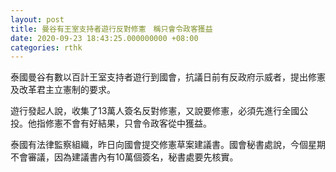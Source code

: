 ```yaml
---
layout: post
title: 曼谷有王室支持者遊行反對修憲　稱只會令政客獲益
date: 2020-09-23 18:43:25.000000000 +08:00
categories: rthk
---
```


泰國曼谷有數以百計王室支持者遊行到國會，抗議日前有反政府示威者，提出修憲及改革君主立憲制的要求。

遊行發起人說，收集了13萬人簽名反對修憲，又說要修憲，必須先進行全國公投。他指修憲不會有好結果，只會令政客從中獲益。

泰國有法律監察組織，昨日向國會提交修憲草案建議書。國會秘書處說，今個星期不會審議，因為建議書內有10萬個簽名，秘書處要先核實。
